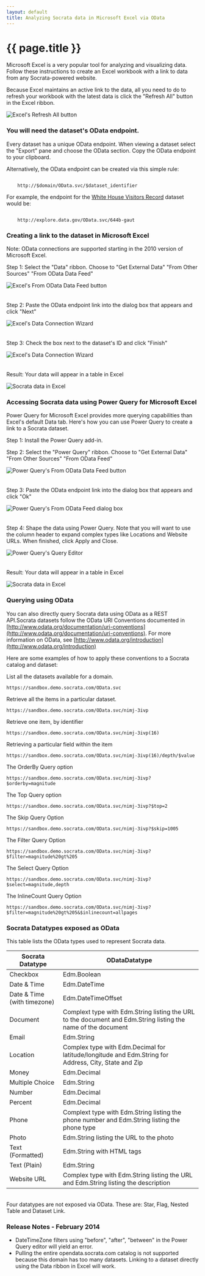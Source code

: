 ```yaml
---
layout: default
title: Analyzing Socrata data in Microsoft Excel via OData
---
```


# {{ page.title }} 

Microsoft Excel is a very popular tool for analyzing and visualizing data. Follow these instructions to create an Excel workbook with a link to data from any Socrata-powered website. 

Because Excel maintains an active link to the data, all you need to do to refresh your workbook with the latest data is click the "Refresh All" button in the Excel ribbon. 

![Excel's Refresh All button](../img/odata/Refresh.png)

### You will need the dataset's OData endpoint. 

Every dataset has a unique OData endpoint. When viewing a dataset select the "Export" pane and choose the OData section. Copy the OData endpoint to your clipboard. 

Alternatively, the OData endpoint can be created via this simple rule: 

<code class="url">
    <span class="transport">http://</span><span class="domain">$domain</span><span class="path">/OData.svc/</span><span class="identifier">$dataset_identifier</span>
</code>

For example, the endpoint for the [White House Visitors Record](http://replaceme.com/url) dataset would be:

<code class="url">
    <span class="transport">http://</span><span class="domain">explore.data.gov</span><span class="path">/OData.svc/</span><span class="identifier">644b-gaut</span>
</code>

### Creating a link to the dataset in Microsoft Excel

Note: OData connections are supported starting in the 2010 version of Microsoft Excel.

Step 1: Select the "Data" ribbon. Choose to "Get External Data" "From Other Sources" "From OData Data Feed" 

![Excel's From OData Data Feed button](../img/odata/Excel1.png)
<br /><br /><br />
Step 2: Paste the OData endpoint link into the dialog box that appears and click "Next"

![Excel's Data Connection Wizard](../img/odata/Excel2.png)
<br /><br /><br />
Step 3: Check the box next to the dataset's ID and click "Finish"

![Excel's Data Connection Wizard](../img/odata/Excel3.png)
<br /><br /><br />
Result: Your data will appear in a table in Excel

![Socrata data in Excel](../img/odata/Excel4.png)

### Accessing Socrata data using Power Query for Microsoft Excel

Power Query for Microsoft Excel provides more querying capabilities than Excel's default Data tab. Here's how you can use Power Query to create a link to a Socrata dataset. 

Step 1: Install the Power Query add-in. 

Step 2: Select the "Power Query" ribbon. Choose to "Get External Data" "From Other Sources" "From OData Feed" 

![Power Query's From OData Data Feed button](../img/odata/PQ1.png)
<br /><br /><br />
Step 3: Paste the OData endpoint link into the dialog box that appears and click "Ok"

![Power Query's From OData Feed dialog box](../img/odata/PQ2.png)
<br /><br /><br />
Step 4: Shape the data using Power Query. Note that you will want to use the column header to expand complex types like Locations and Website URLs. When finished, click Apply and Close. 

![Power Query's Query Editor](../img/odata/PQ3.png)
<br /><br /><br />
Result: Your data will appear in a table in Excel

![Socrata data in Excel](../img/odata/PQ4.png)

### Querying using OData

You can also directly query Socrata data using OData as a REST API.Socrata datasets follow the OData URI Conventions documented in [http://www.odata.org/documentation/uri-conventions](http://www.odata.org/documentation/uri-conventions). For more information on OData, see [http://www.odata.org/introduction](http://www.odata.org/introduction)

Here are some examples of how to apply these conventions to a Socrata catalog and dataset:

List all the datasets available for a domain.

    https://sandbox.demo.socrata.com/OData.svc

Retrieve all the items in a particular dataset.

    https://sandbox.demo.socrata.com/OData.svc/nimj-3ivp

Retrieve one item, by identifier

    https://sandbox.demo.socrata.com/OData.svc/nimj-3ivp(16)

Retrieving a particular field within the item

    https://sandbox.demo.socrata.com/OData.svc/nimj-3ivp(16)/depth/$value 

The OrderBy Query option

    https://sandbox.demo.socrata.com/OData.svc/nimj-3ivp?$orderby=magnitude

The Top Query option

    https://sandbox.demo.socrata.com/OData.svc/nimj-3ivp?$top=2

The Skip Query Option

    https://sandbox.demo.socrata.com/OData.svc/nimj-3ivp?$skip=1005

The Filter Query Option

    https://sandbox.demo.socrata.com/OData.svc/nimj-3ivp?$filter=magnitude%20gt%205

The Select Query Option

    https://sandbox.demo.socrata.com/OData.svc/nimj-3ivp?$select=magnitude,depth

The InlineCount Query Option

    https://sandbox.demo.socrata.com/OData.svc/nimj-3ivp?$filter=magnitude%20gt%205&$inlinecount=allpages

### Socrata Datatypes exposed as OData

This table lists the OData types used to represent Socrata data.  

|Socrata Datatype|ODataDatatype|
|---|---|
|Checkbox|Edm.Boolean|
|Date & Time|Edm.DateTime|
|Date & Time (with timezone)|Edm.DateTimeOffset|
|Document|Complext type with Edm.String listing the URL to the document and Edm.String listing the name of the document|
|Email|Edm.String|
|Location|Complex type with Edm.Decimal for latitude/longitude and Edm.String for Address, City, State and Zip|
|Money|Edm.Decimal|
|Multiple Choice|Edm.String|
|Number|Edm.Decimal|
|Percent|Edm.Decimal|
|Phone|Complext type with Edm.String listing the phone number and Edm.String listing the phone type|
|Photo|Edm.String listing the URL to the photo|
|Text (Formatted)|Edm.String with HTML tags|
|Text (Plain)|Edm.String|
|Website URL|Complex type with Edm.String listing the URL and Edm.String listing the description|
<br />
Four datatypes are not exposed via OData. These are: Star, Flag, Nested Table and Dataset Link.

### Release Notes - February 2014

 * DateTimeZone filters using "before", "after", "between" in the Power Query editor will yield an error.
 * Pulling the entire opendata.socrata.com catalog is not supported because this domain has too many datasets. Linking to a dataset directly using the Data ribbon in Excel will work.  
